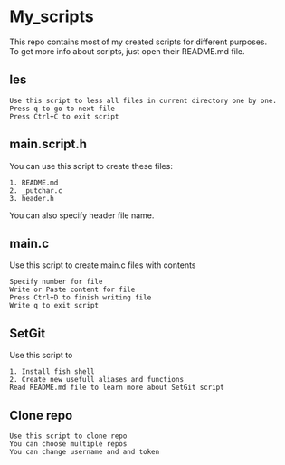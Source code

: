 # My_scripts

This repo contains most of my created scripts for different purposes.<br>
To get more info about scripts, just open their README.md file.
## les
```
Use this script to less all files in current directory one by one.
Press q to go to next file
Press Ctrl+C to exit script
```
## main.script.h
You can use this script to create these files:
```
1. README.md
2. _putchar.c
3. header.h
```
You can also specify header file name.

## main.c
Use this script to create main.c files with contents
```
Specify number for file
Write or Paste content for file
Press Ctrl+D to finish writing file
Write q to exit script
```

## SetGit
Use this script to
```
1. Install fish shell
2. Create new usefull aliases and functions
Read README.md file to learn more about SetGit script
```

## Clone repo
```
Use this script to clone repo
You can choose multiple repos
You can change username and and token
```